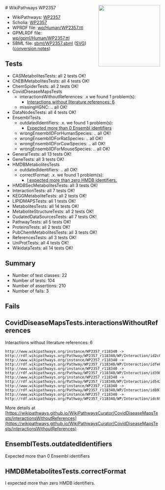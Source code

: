 <img style="float: right; width: 200px" src="../logo.png" />
# WikiPathways WP2357

* WikiPathways: [WP2357](https://identifiers.org/wikipathways:WP2357)
* Scholia: [WP2357](https://scholia.toolforge.org/wikipathways/WP2357)
* WPRDF file: [wp/Human/WP2357.ttl](../wp/Human/WP2357.ttl)
* GPMLRDF file: [wp/gpml/Human/WP2357.ttl](../wp/gpml/Human/WP2357.ttl)
* SBML file: [sbml/WP2357.sbml](../sbml/WP2357.sbml) ([SVG](../sbml/WP2357.svg)) ([conversion notes](../sbml/WP2357.txt))

## Tests
* CASMetabolitesTests: all 2 tests OK!
* ChEBIMetabolitesTests: all 4 tests OK!
* ChemSpiderTests: all 2 tests OK!
* CovidDiseaseMapsTests
    * interactionsWithoutReferences: .x we found 1 problem(s):
        * [Interactions without literature references: 6](#2e295934)
    * missingHGNC: .. all OK!
* DataNodesTests: all 4 tests OK!
* EnsemblTests
    * outdatedIdentifiers: .x. we found 1 problem(s):
        * [Expected more than 0 Ensembl identifiers](#f44398b7)
    * wrongEnsemblIDForHumanSpecies: .. all OK!
    * wrongEnsemblIDForRatSpecies: .. all OK!
    * wrongEnsemblIDForCowSpecies: .. all OK!
    * wrongEnsemblIDForMouseSpecies: .. all OK!
* GeneralTests: all 13 tests OK!
* GeneTests: all 3 tests OK!
* HMDBMetabolitesTests
    * outdatedIdentifiers: .. all OK!
    * correctFormat: .x. we found 1 problem(s):
        * [I expected more than zero HMDB identifiers.](#ad154c1e)
* HMDBSecMetabolitesTests: all 3 tests OK!
* InteractionTests: all 7 tests OK!
* KEGGMetaboliteTests: all 2 tests OK!
* LIPIDMAPSTests: all 1 tests OK!
* MetabolitesTests: all 14 tests OK!
* MetaboliteStructureTests: all 2 tests OK!
* OudatedDataSourcesTests: all 7 tests OK!
* PathwayTests: all 5 tests OK!
* ProteinsTests: all 2 tests OK!
* PubChemMetabolitesTests: all 3 tests OK!
* ReferencesTests: all 3 tests OK!
* UniProtTests: all 4 tests OK!
* WikidataTests: all 14 tests OK!


## Summary

* Number of test classes: 22
* Number of tests: 104
* Number of assertions: 210
* Number of fails: 3

## Fails

<a name="2e295934" />

## CovidDiseaseMapsTests.interactionsWithoutReferences

Interactions without literature references: 6
```
http://www.wikipathways.org/instance/WP2357_r118340 -> http://rdf.wikipathways.org/Pathway/WP2357_r118340/WP/Interaction/id2c6fef1f
http://www.wikipathways.org/instance/WP2357_r118340 -> http://rdf.wikipathways.org/Pathway/WP2357_r118340/WP/Interaction/idfe684098
http://www.wikipathways.org/instance/WP2357_r118340 -> http://rdf.wikipathways.org/Pathway/WP2357_r118340/WP/Interaction/id398ee693
http://www.wikipathways.org/instance/WP2357_r118340 -> http://rdf.wikipathways.org/Pathway/WP2357_r118340/WP/Interaction/id5420c26d
http://www.wikipathways.org/instance/WP2357_r118340 -> http://rdf.wikipathways.org/Pathway/WP2357_r118340/WP/Interaction/id897aeafe
http://www.wikipathways.org/instance/WP2357_r118340 -> http://rdf.wikipathways.org/Pathway/WP2357_r118340/WP/Interaction/idc69133de
```

More details at [https://wikipathways.github.io/WikiPathwaysCurator/CovidDiseaseMapsTests/interactionsWithoutReferences](https://wikipathways.github.io/WikiPathwaysCurator/CovidDiseaseMapsTests/interactionsWithoutReferences)

<a name="f44398b7" />

## EnsemblTests.outdatedIdentifiers

Expected more than 0 Ensembl identifiers
<a name="ad154c1e" />

## HMDBMetabolitesTests.correctFormat

I expected more than zero HMDB identifiers.
